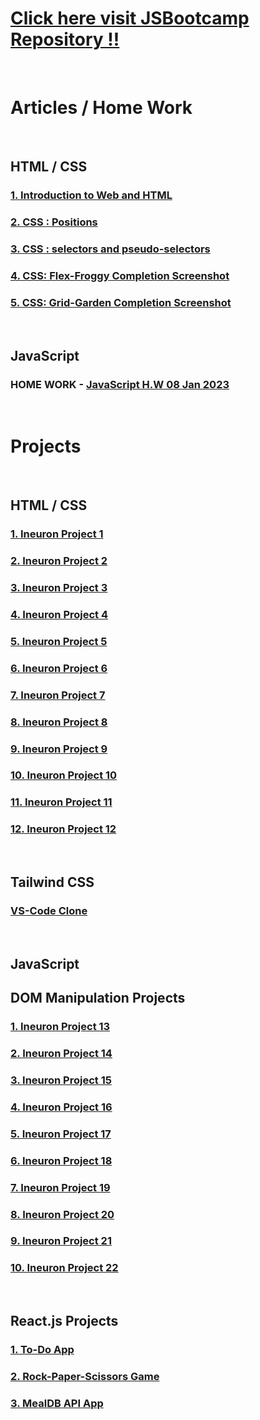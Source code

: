 # [Click here visit JSBootcamp Repository !!](https://github.com/pankaj-kb/JSBootcamp)
<br>

# Articles / Home Work
<br>

## HTML / CSS

### [1. Introduction to Web and HTML](https://pankajkb.hashnode.dev/introduction-to-web-and-html)

### [2. CSS : Positions](https://pankajkb.hashnode.dev/css-positions)

### [3. CSS : selectors and pseudo-selectors](https://pankajkb.hashnode.dev/css-selectors-and-pseudo-selectors)

### [4. CSS: Flex-Froggy Completion Screenshot](https://github.com/pankaj-kb/JSBootcamp/blob/3a12fb4d232c5215d8070dbcc2e611b82618b39a/02%20CSS/13%20Nov%2022/Home%20Work%20Files/screencapture-flexboxfroggy-2023-01-29-16_44_12.png)

### [5. CSS: Grid-Garden Completion Screenshot](https://github.com/pankaj-kb/JSBootcamp/blob/master/02%20CSS/13%20Nov%2022/Home%20Work%20Files/screencapture-cssgridgarden-2023-01-30-23_26_24.png)
<br>

## JavaScript

### HOME WORK - [JavaScript H.W 08 Jan 2023](https://github.com/pankaj-kb/JSBootcamp/tree/master/03%20JavaScript/08%20Jan%202023/Home%20Work)

<!-- ### 1. [JavaScript Array Methods]() -->
<br>

# Projects
<br>

## HTML / CSS

### [1. Ineuron Project 1](https://github.com/pankaj-kb/Ineuron-Project-1)

### [2. Ineuron Project 2](https://github.com/pankaj-kb/Ineuron-Project-2)

### [3. Ineuron Project 3](https://github.com/pankaj-kb/Ineuron-Project-3)

### [4. Ineuron Project 4](https://github.com/pankaj-kb/Ineuron-Project-4)

### [5. Ineuron Project 5](https://github.com/pankaj-kb/Ineuron-Project-5)

### [6. Ineuron Project 6](https://github.com/pankaj-kb/Ineuron-Project-6)

### [7. Ineuron Project 7](https://github.com/pankaj-kb/Ineuron-Project-7)

### [8. Ineuron Project 8](https://github.com/pankaj-kb/Ineuron-Project-8)

### [9. Ineuron Project 9](https://github.com/pankaj-kb/Ineuron-Project-9)

### [10. Ineuron Project 10](https://github.com/pankaj-kb/Ineuron-Project-10)

### [11. Ineuron Project 11](https://github.com/pankaj-kb/Ineuron-Project-11)

### [12. Ineuron Project 12](https://github.com/pankaj-kb/Ineuron-Project-12)
<br>

## Tailwind CSS

### [VS-Code Clone](https://github.com/pankaj-kb/VS-Code-Clone)
<br>

## JavaScript

## DOM Manipulation Projects

### [1. Ineuron Project 13](https://github.com/pankaj-kb/Ineuron-Project-13)

### [2. Ineuron Project 14](https://github.com/pankaj-kb/Ineuron-Project-14)

### [3. Ineuron Project 15](https://github.com/pankaj-kb/Ineuron-Project-15)

### [4. Ineuron Project 16](https://github.com/pankaj-kb/Ineuron-Project-16)

### [5. Ineuron Project 17](https://github.com/pankaj-kb/Ineuron-Project-17)

### [6. Ineuron Project 18](https://github.com/pankaj-kb/Ineuron-Project-18)

### [7. Ineuron Project 19](https://github.com/pankaj-kb/Ineuron-Project-19)

### [8. Ineuron Project 20](https://github.com/pankaj-kb/Ineuron-Project-20)

### [9. Ineuron Project 21](https://github.com/pankaj-kb/Ineuron-Project-21)

### [10. Ineuron Project 22](https://github.com/pankaj-kb/Ineuron-Project-22)
<br>

## React.js Projects

### [1. To-Do App](https://github.com/pankaj-kb/redux-todo-app)

### [2. Rock-Paper-Scissors Game](https://github.com/pankaj-kb/rock-paper-scissors)

### [3. MealDB API App](https://github.com/pankaj-kb/meal-sercher)
